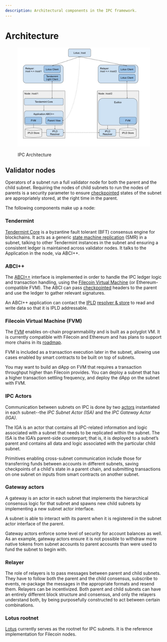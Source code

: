 ```yaml
---
description: Architectural components in the IPC framework.
---
```


# Architecture

<figure><img src="../.gitbook/assets/image.png" alt=""><figcaption><p>IPC Architecture</p></figcaption></figure>

## Validator nodes

Operators of a subnet run a full validator node for both the parent and the child subnet. Requiring the nodes of child subnets to run the nodes of parents is a security parameter to ensure [checkpointed](broken-reference) states of the subnet are appropriately stored, at the right time in the parent.&#x20;

The following components make up a node:

### Tendermint

[Tendermint Core](https://tendermint.com/) is a byzantine fault tolerant (BFT) consensus engine for blockchains. It acts as a generic [state machine replication](https://en.wikipedia.org/wiki/State\_machine\_replication) (SMR) in a subnet, talking to other Tendermint instances in the subnet and ensuring a consistent ledger is maintained across validator nodes. It talks to the Application in the node, via ABCI++.

### ABCI++

The [ABCI++](https://members.delphidigital.io/learn/abci) interface is implemented in order to handle the IPC ledger logic and transaction handling, using the [Filecoin Virtual Machine](https://docs.filecoin.io/smart-contracts/fundamentals/the-fvm) (or Ethereum-compatible FVM). The ABCI can pass [checkpointed](broken-reference) headers to the parent and use the ledger to gather relevant signatures.&#x20;

An ABCI++ application can contact the [IPLD](https://docs.filecoin.io/basics/project-and-community/related-projects#ipld) [resolver & store](../reference/ipld-resolver.md) to read and write data so that it is IPLD addressable.&#x20;

### Filecoin Virtual Machine (FVM)

The [FVM](https://docs.filecoin.io/smart-contracts/fundamentals/the-fvm) enables on-chain programmability and is built as a polyglot VM. It is currently compatible with Filecoin and Ethereum and has plans to support more chains in its [roadmap](https://fvm.filecoin.io/).&#x20;

FVM is included as a transaction execution later in the subnet, allowing use cases enabled by smart contracts to be built on top of subnets.

You may want to build an dApp on FVM that requires a transaction throughput higher than Filecoin provides. You can deploy a subnet that has a higher transaction settling frequency, and deploy the dApp on the subnet with FVM.

### IPC Actors

Communication between subnets on IPC is done by two [actors](https://docs.filecoin.io/basics/the-blockchain/actors) instantiated in each subnet--the _IPC Subnet Actor (ISA)_ and the _IPC Gateway Actor (IGA)_.

The IGA is an actor that contains all IPC-related information and logic associated with a subnet that needs to be replicated within the subnet. The ISA is the IGA’s parent-side counterpart; that is, it is deployed to a subnet’s parent and contains all data and logic associated with the particular child subnet.

Primitives enabling cross-subnet communication include those for transferring funds between accounts in different subnets, saving checkpoints of a child's state in a parent chain, and submitting transactions on one subnet on inputs from smart contracts on another subnet.

### Gateway actors

A gateway is an actor in each subnet that implements the hierarchical consensus logic for that subnet and spawns new child subnets by implementing a new subnet actor interface.&#x20;

A subnet is able to interact with its parent when it is registered in the subnet actor interface of the parent.

Gateway actors enforce some level of security for account balances as well. As an example, gateway actors ensure it is not possible to withdraw more native tokens from subnet accounts to parent accounts than were used to fund the subnet to begin with.

### Relayer

The role of relayers is to pass messages between parent and child subnets. They have to follow both the parent and the child consensus, subscribe to events, re-package the messages in the appropriate formats and resend them. Relayers can be incentivized. Both parent and child subnets can have an entirely different block structure and consensus, and only the relayers understand both, by being purposefully constructed to act between certain combinations.

### Lotus rootnet

[Lotus](https://lotus.filecoin.io/lotus/get-started/what-is-lotus/) currently serves as the rootnet for IPC subnets. It is the reference implementation for Filecoin nodes.&#x20;



